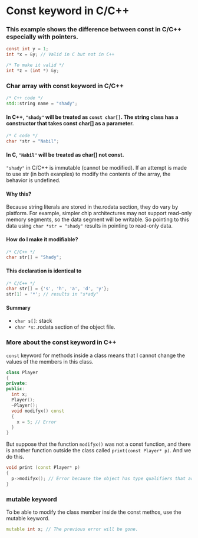 # Const keyword in C/C++

### This example shows the difference between const in C/C++ especially with pointers.

```c
const int y = 1;
int *x = &y; // Valid in C but not in C++

/* To make it valid */
int *z = (int *) &y;
```
### Char array with const keyword in C/C++
```cpp
/* C++ code */
std::string name = "shady";
```
#### In C++, ```"shady"``` will be treated as ```const char[]```. The string class has a constructor that takes const char[] as a parameter.


```c
/* C code */
char *str = "Nabil";
```
#### In C, ```"Nabil"``` will be treated as char[] not const.
```"shady"``` in C/C++ is immutable (cannot be modified). If an attempt is made to use str (in both exanples) to modify the contents of the array, the behavior is undefined.


#### Why this?
Because string literals are stored in the.rodata section, they do vary by platform. For example, simpler chip architectures may not support read-only memory segments, so the data segment will be writable. So pointing to this data using ```char *str = "shady"``` results in pointing to read-only data.

#### How do I make it modifiable?
```c
/* C/C++ */
char str[] = "Shady";
```
#### This declaration is identical to
```c
/* C/C++ */
char str[] = {'s', 'h', 'a', 'd', 'y'};
str[1] = '*'; // results in "s*ady"
```
#### Summary
* ```char s[]```: stack
* ```char *s```: .rodata section of the object file.
### More about the const keyword in C++


```const``` keyword for methods inside a class means that I cannot change the values of the members in this class.


```cpp
class Player
{
private:
public:
  int x;
  Player();
  ~Player();
  void modifyx() const
  {
    x = 5; // Error
  }
}
```

But suppose that the function ```modifyx()``` was not a const function, and there is another function outside the class called ```print(const Player* p)```. And we do this.
```cpp
void print (const Player* p)
{
  p->modifyx(); // Error because the object has type qualifiers that are not compatible with the member function.
}
```
### mutable keyword
To be able to modify the class member inside the const methos, use the mutable keyword.
```cpp
mutable int x; // The previous error will be gone.
```
